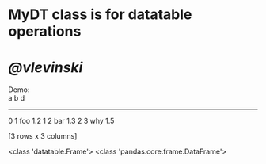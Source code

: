 #
#   MyDT class is for datatable operations
#                       *@vlevinski*
Demo:    
    a  b      d
--  --  ---  ---
 0   1  foo  1.2
 1   2  bar  1.3
 2   3  why  1.5

[3 rows x 3 columns]

<class 'datatable.Frame'>
<class 'pandas.core.frame.DataFrame'>

